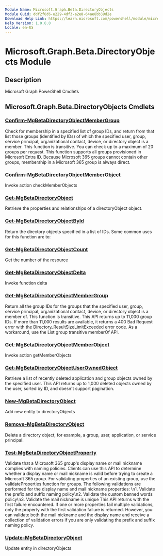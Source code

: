 ```yaml
---
Module Name: Microsoft.Graph.Beta.DirectoryObjects
Module Guid: ddf2f0d6-e229-4df3-a2e8-64ae8bb39d2e
Download Help Link: https://learn.microsoft.com/powershell/module/microsoft.graph.beta.directoryobjects
Help Version: 1.0.0.0
Locale: en-US
---
```


# Microsoft.Graph.Beta.DirectoryObjects Module
## Description
Microsoft Graph PowerShell Cmdlets

## Microsoft.Graph.Beta.DirectoryObjects Cmdlets
### [Confirm-MgBetaDirectoryObjectMemberGroup](Confirm-MgBetaDirectoryObjectMemberGroup.md)
Check for membership in a specified list of group IDs, and return from that list those groups (identified by IDs) of which the specified user, group, service principal, organizational contact, device, or directory object is a member.
This function is transitive.
You can check up to a maximum of 20 groups per request.
This function supports all groups provisioned in Microsoft Entra ID.
Because Microsoft 365 groups cannot contain other groups, membership in a Microsoft 365 group is always direct.

### [Confirm-MgBetaDirectoryObjectMemberObject](Confirm-MgBetaDirectoryObjectMemberObject.md)
Invoke action checkMemberObjects

### [Get-MgBetaDirectoryObject](Get-MgBetaDirectoryObject.md)
Retrieve the properties and relationships of a directoryObject object.

### [Get-MgBetaDirectoryObjectById](Get-MgBetaDirectoryObjectById.md)
Return the directory objects specified in a list of IDs.
Some common uses for this function are to:

### [Get-MgBetaDirectoryObjectCount](Get-MgBetaDirectoryObjectCount.md)
Get the number of the resource

### [Get-MgBetaDirectoryObjectDelta](Get-MgBetaDirectoryObjectDelta.md)
Invoke function delta

### [Get-MgBetaDirectoryObjectMemberGroup](Get-MgBetaDirectoryObjectMemberGroup.md)
Return all the group IDs for the groups that the specified user, group, service principal, organizational contact, device, or directory object is a member of.
This function is transitive.
This API returns up to 11,000 group IDs.
If more than 11,000 results are available, it returns a 400 Bad Request error with the Directory_ResultSizeLimitExceeded error code.
As a workaround, use the List group transitive memberOf API.

### [Get-MgBetaDirectoryObjectMemberObject](Get-MgBetaDirectoryObjectMemberObject.md)
Invoke action getMemberObjects

### [Get-MgBetaDirectoryObjectUserOwnedObject](Get-MgBetaDirectoryObjectUserOwnedObject.md)
Retrieve a list of recently deleted application and group objects owned by the specified user.
This API returns up to 1,000 deleted objects owned by the user, sorted by ID, and doesn't support pagination.

### [New-MgBetaDirectoryObject](New-MgBetaDirectoryObject.md)
Add new entity to directoryObjects

### [Remove-MgBetaDirectoryObject](Remove-MgBetaDirectoryObject.md)
Delete a directory object, for example, a group, user, application, or service principal.

### [Test-MgBetaDirectoryObjectProperty](Test-MgBetaDirectoryObjectProperty.md)
Validate that a Microsoft 365 group's display name or mail nickname complies with naming policies.
Clients can use this API to determine whether a display name or mail nickname is valid before trying to create a Microsoft 365 group.
For validating properties of an existing group, use the validateProperties function for groups.
The following validations are performed for the display name and mail nickname properties: \n1.
Validate the prefix and suffix naming policy\n2.
Validate the custom banned words policy\n3.
Validate the mail nickname is unique This API returns with the first failure encountered.
If one or more properties fail multiple validations, only the property with the first validation failure is returned.
However, you can validate both the mail nickname and the display name and receive a collection of validation errors if you are only validating the prefix and suffix naming policy.

### [Update-MgBetaDirectoryObject](Update-MgBetaDirectoryObject.md)
Update entity in directoryObjects

